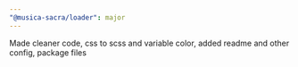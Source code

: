 ```yaml
---
"@musica-sacra/loader": major
---
```


Made cleaner code, css to scss and variable color, added readme and other config, package files
